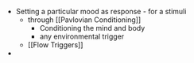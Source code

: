 - Setting a particular mood as response - for a stimuli
    - through [[Pavlovian Conditioning]]
        - Conditioning the mind and body
        - any environmental trigger
    - [[Flow Triggers]]
- 
